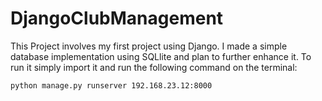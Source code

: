 # DjangoClubManagement
This Project involves my first project using Django. I made a simple database implementation using SQLlite and plan to further enhance it. To run it simply import it and run the following command on the terminal:
```
python manage.py runserver 192.168.23.12:8000
```
